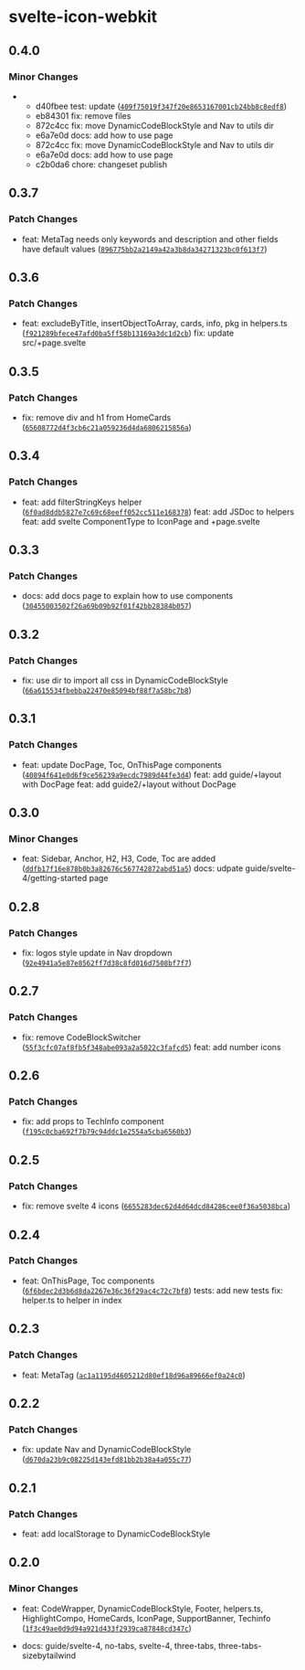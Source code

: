 # svelte-icon-webkit

## 0.4.0

### Minor Changes

- - d40fbee test: update ([`409f75019f347f20e8653167001cb24bb8c8edf8`](https://github.com/shinokada/svelte-icon-webkit/commit/409f75019f347f20e8653167001cb24bb8c8edf8))
  - eb84301 fix: remove files
  - 872c4cc fix: move DynamicCodeBlockStyle and Nav to utils dir
  - e6a7e0d docs: add how to use page
  - 872c4cc fix: move DynamicCodeBlockStyle and Nav to utils dir
  - e6a7e0d docs: add how to use page
  - c2b0da6 chore: changeset publish

## 0.3.7

### Patch Changes

- feat: MetaTag needs only keywords and description and other fields have default values ([`896775bb2a2149a42a3b8da34271323bc0f613f7`](https://github.com/shinokada/svelte-icon-webkit/commit/896775bb2a2149a42a3b8da34271323bc0f613f7))

## 0.3.6

### Patch Changes

- feat: excludeByTitle, insertObjectToArray, cards, info, pkg in helpers.ts ([`f921289bfece47afd0ba5ff58b13169a3dc1d2cb`](https://github.com/shinokada/svelte-icon-webkit/commit/f921289bfece47afd0ba5ff58b13169a3dc1d2cb))
  fix: update src/+page.svelte

## 0.3.5

### Patch Changes

- fix: remove div and h1 from HomeCards ([`65608772d4f3cb6c21a059236d4da6806215856a`](https://github.com/shinokada/svelte-icon-webkit/commit/65608772d4f3cb6c21a059236d4da6806215856a))

## 0.3.4

### Patch Changes

- feat: add filterStringKeys helper ([`6f0ad8ddb5827e7c69c68eeff052cc511e168378`](https://github.com/shinokada/svelte-icon-webkit/commit/6f0ad8ddb5827e7c69c68eeff052cc511e168378))
  feat: add JSDoc to helpers
  feat: add svelte ComponentType to IconPage and +page.svelte

## 0.3.3

### Patch Changes

- docs: add docs page to explain how to use components ([`30455003502f26a69b09b92f01f42bb28384b057`](https://github.com/shinokada/svelte-icon-webkit/commit/30455003502f26a69b09b92f01f42bb28384b057))

## 0.3.2

### Patch Changes

- fix: use dir to import all css in DynamicCodeBlockStyle ([`66a615534fbebba22470e85094bf88f7a58bc7b8`](https://github.com/shinokada/svelte-icon-webkit/commit/66a615534fbebba22470e85094bf88f7a58bc7b8))

## 0.3.1

### Patch Changes

- feat: update DocPage, Toc, OnThisPage components ([`40894f641e0d6f9ce56239a9ecdc7989d44fe3d4`](https://github.com/shinokada/svelte-icon-webkit/commit/40894f641e0d6f9ce56239a9ecdc7989d44fe3d4))
  feat: add guide/+layout with DocPage
  feat: add guide2/+layout without DocPage

## 0.3.0

### Minor Changes

- feat: Sidebar, Anchor, H2, H3, Code, Toc are added ([`ddfb17f16e878b0b3a82676c567742872abd51a5`](https://github.com/shinokada/svelte-icon-webkit/commit/ddfb17f16e878b0b3a82676c567742872abd51a5))
  docs: udpate guide/svelte-4/getting-started page

## 0.2.8

### Patch Changes

- fix: logos style update in Nav dropdown ([`92e4941a5e87e8562ff7d38c8fd016d7508bf7f7`](https://github.com/shinokada/svelte-icon-webkit/commit/92e4941a5e87e8562ff7d38c8fd016d7508bf7f7))

## 0.2.7

### Patch Changes

- fix: remove CodeBlockSwitcher ([`55f3cfc07af8fb5f348abe093a2a5022c3fafcd5`](https://github.com/shinokada/svelte-icon-webkit/commit/55f3cfc07af8fb5f348abe093a2a5022c3fafcd5))
  feat: add number icons

## 0.2.6

### Patch Changes

- fix: add props to TechInfo component ([`f195c0cba692f7b79c94ddc1e2554a5cba6560b3`](https://github.com/shinokada/svelte-icon-webkit/commit/f195c0cba692f7b79c94ddc1e2554a5cba6560b3))

## 0.2.5

### Patch Changes

- fix: remove svelte 4 icons ([`6655283dec62d4d64dcd84286cee0f36a5038bca`](https://github.com/shinokada/svelte-icon-webkit/commit/6655283dec62d4d64dcd84286cee0f36a5038bca))

## 0.2.4

### Patch Changes

- feat: OnThisPage, Toc components ([`6f6bdec2d3b6d8da2267e36c36f29ac4c72c7bf8`](https://github.com/shinokada/svelte-icon-webkit/commit/6f6bdec2d3b6d8da2267e36c36f29ac4c72c7bf8))
  tests: add new tests
  fix: helper.ts to helper in index

## 0.2.3

### Patch Changes

- feat: MetaTag ([`ac1a1195d4605212d80ef18d96a89666ef0a24c0`](https://github.com/shinokada/svelte-icon-webkit/commit/ac1a1195d4605212d80ef18d96a89666ef0a24c0))

## 0.2.2

### Patch Changes

- fix: update Nav and DynamicCodeBlockStyle ([`d670da23b9c08225d143efd81bb2b38a4a055c77`](https://github.com/shinokada/svelte-icon-webkit/commit/d670da23b9c08225d143efd81bb2b38a4a055c77))

## 0.2.1

### Patch Changes

- feat: add localStorage to DynamicCodeBlockStyle

## 0.2.0

### Minor Changes

- feat: CodeWrapper, DynamicCodeBlockStyle, Footer, helpers.ts, HighlightCompo, HomeCards, IconPage, SupportBanner, Techinfo ([`1f3c49ae0d9d94a921d433f2939ca87848cd347c`](https://github.com/shinokada/svelte-icon-webkit/commit/1f3c49ae0d9d94a921d433f2939ca87848cd347c))

- docs: guide/svelte-4, no-tabs, svelte-4, three-tabs, three-tabs-sizebytailwind
